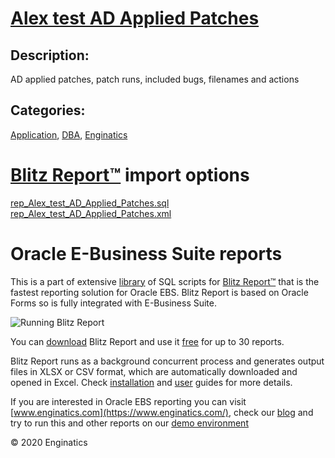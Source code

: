 # [Alex test AD Applied Patches](https://www.enginatics.com/reports/alex-test-ad-applied-patches/)
## Description: 
AD applied patches, patch runs, included bugs, filenames and actions
## Categories: 
[Application](https://www.enginatics.com/library/?pg=1&category[]=Application), [DBA](https://www.enginatics.com/library/?pg=1&category[]=DBA), [Enginatics](https://www.enginatics.com/library/?pg=1&category[]=Enginatics)
# [Blitz Report™](https://www.enginatics.com/blitz-report/) import options
[rep_Alex_test_AD_Applied_Patches.sql](https://www.enginatics.com/export/alex-test-ad-applied-patches/)\
[rep_Alex_test_AD_Applied_Patches.xml](https://www.enginatics.com/xml/alex-test-ad-applied-patches/)
# Oracle E-Business Suite reports

This is a part of extensive [library](https://www.enginatics.com/library/) of SQL scripts for [Blitz Report™](https://www.enginatics.com/blitz-report/) that is the fastest reporting solution for Oracle EBS. Blitz Report is based on Oracle Forms so is fully integrated with E-Business Suite. 

![Running Blitz Report](https://www.enginatics.com/wp-content/uploads/2018/01/Running-blitz-report.png) 

You can [download](https://www.enginatics.com/download/) Blitz Report and use it [free](https://www.enginatics.com/pricing/) for up to 30 reports. 

Blitz Report runs as a background concurrent process and generates output files in XLSX or CSV format, which are automatically downloaded and opened in Excel. Check [installation](https://www.enginatics.com/installation-guide/) and [user](https://www.enginatics.com/user-guide/) guides for more details.

If you are interested in Oracle EBS reporting you can visit [www.enginatics.com](https://www.enginatics.com/), check our [blog](https://www.enginatics.com/blog/) and try to run this and other reports on our [demo environment](http://demo.enginatics.com/)

© 2020 Enginatics